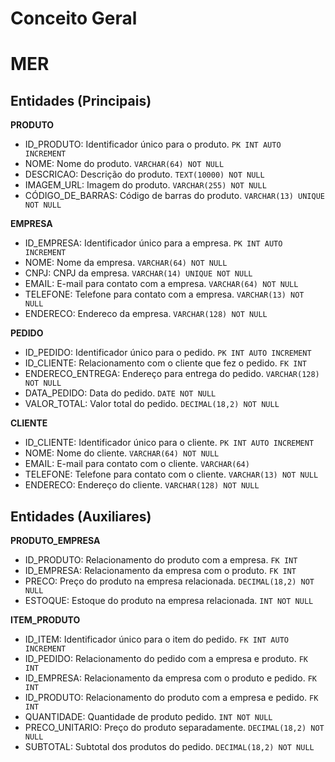 # Conceito Geral
# MER
## Entidades (Principais)
**PRODUTO**
- ID_PRODUTO: Identificador único para o produto. `PK INT AUTO INCREMENT`
- NOME: Nome do produto. `VARCHAR(64) NOT NULL`
- DESCRICAO: Descrição do produto. `TEXT(10000) NOT NULL`
- IMAGEM_URL: Imagem do produto.  `VARCHAR(255) NOT NULL`
- CÓDIGO_DE_BARRAS:  Código de barras do produto. `VARCHAR(13) UNIQUE NOT NULL`

**EMPRESA**
- ID_EMPRESA: Identificador único para a empresa. `PK INT AUTO INCREMENT`
- NOME: Nome da empresa. `VARCHAR(64) NOT NULL`
- CNPJ: CNPJ da empresa. `VARCHAR(14) UNIQUE NOT NULL`
- EMAIL: E-mail para contato com a empresa. `VARCHAR(64) NOT NULL`
- TELEFONE: Telefone para contato com a empresa. `VARCHAR(13) NOT NULL`
- ENDERECO: Endereco da empresa. `VARCHAR(128) NOT NULL`

**PEDIDO**
- ID_PEDIDO: Identificador único para o pedido. `PK INT AUTO INCREMENT`
- ID_CLIENTE: Relacionamento com o cliente que fez o pedido. `FK INT`
- ENDERECO_ENTREGA: Endereço para entrega do pedido. `VARCHAR(128) NOT NULL`
- DATA_PEDIDO: Data do pedido. `DATE NOT NULL`
- VALOR_TOTAL: Valor total do pedido. `DECIMAL(18,2) NOT NULL`

**CLIENTE**
- ID_CLIENTE: Identificador único para o cliente. `PK INT AUTO INCREMENT`
- NOME: Nome do cliente. `VARCHAR(64) NOT NULL`
- EMAIL: E-mail para contato com o cliente. `VARCHAR(64)`
- TELEFONE: Telefone para contato com o cliente. `VARCHAR(13) NOT NULL`
- ENDERECO: Endereço do cliente. `VARCHAR(128) NOT NULL`
## Entidades (Auxiliares)
**PRODUTO_EMPRESA**
- ID_PRODUTO: Relacionamento do produto com a empresa. `FK INT`
- ID_EMPRESA: Relacionamento da empresa com o produto. `FK INT`
- PRECO: Preço do produto na empresa relacionada. `DECIMAL(18,2) NOT NULL`
- ESTOQUE: Estoque do produto na empresa relacionada. `INT NOT NULL`

**ITEM_PRODUTO**
- ID_ITEM: Identificador único para o item do pedido. `FK INT AUTO INCREMENT`
- ID_PEDIDO: Relacionamento do pedido com a empresa e produto. `FK INT`
- ID_EMPRESA: Relacionamento da empresa com o produto e pedido. `FK INT`
- ID_PRODUTO: Relacionamento do produto com a empresa e pedido. `FK INT`
- QUANTIDADE: Quantidade de produto pedido. `INT NOT NULL`
- PRECO_UNITARIO: Preço do produto separadamente. `DECIMAL(18,2) NOT NULL`
- SUBTOTAL: Subtotal dos produtos do pedido. `DECIMAL(18,2) NOT NULL`